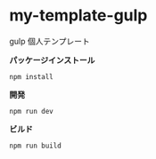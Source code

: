 # my-template-gulp

gulp 個人テンプレート

**パッケージインストール**
```
npm install
```

**開発**
```
npm run dev
```

**ビルド**
```
npm run build
```
